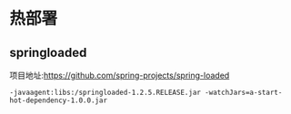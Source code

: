 # 热部署
## springloaded
项目地址:https://github.com/spring-projects/spring-loaded
```$xslt
-javaagent:libs:/springloaded-1.2.5.RELEASE.jar -watchJars=a-start-hot-dependency-1.0.0.jar
```